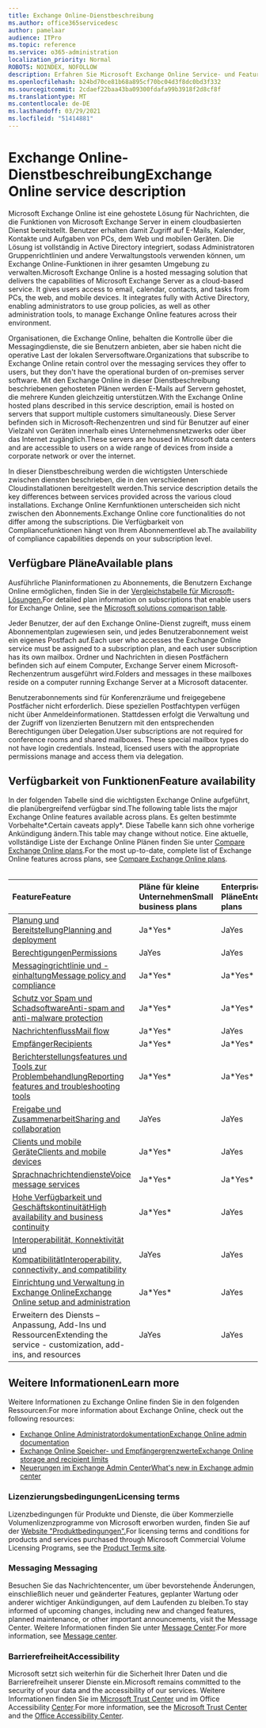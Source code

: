 ```yaml
---
title: Exchange Online-Dienstbeschreibung
ms.author: office365servicedesc
author: pamelaar
audience: ITPro
ms.topic: reference
ms.service: o365-administration
localization_priority: Normal
ROBOTS: NOINDEX, NOFOLLOW
description: Erfahren Sie Microsoft Exchange Online Service- und Featureverfügbarkeit Microsoft 365 und Office 365 Plänen.
ms.openlocfilehash: b24bd70ce81b68a895cf70bc04d3f8dc0bd3f332
ms.sourcegitcommit: 2cdaef22baa43ba09300fdafa99b3918f2d8cf8f
ms.translationtype: MT
ms.contentlocale: de-DE
ms.lasthandoff: 03/29/2021
ms.locfileid: "51414881"
---
```

# <a name="exchange-online-service-description"></a><span data-ttu-id="284c9-103">Exchange Online-Dienstbeschreibung</span><span class="sxs-lookup"><span data-stu-id="284c9-103">Exchange Online service description</span></span>

<span data-ttu-id="284c9-p101">Microsoft Exchange Online ist eine gehostete Lösung für Nachrichten, die die Funktionen von Microsoft Exchange Server in einem cloudbasierten Dienst bereitstellt. Benutzer erhalten damit Zugriff auf E-Mails, Kalender, Kontakte und Aufgaben von PCs, dem Web und mobilen Geräten. Die Lösung ist vollständig in Active Directory integriert, sodass Administratoren Gruppenrichtlinien und andere Verwaltungstools verwenden können, um Exchange Online-Funktionen in ihrer gesamten Umgebung zu verwalten.</span><span class="sxs-lookup"><span data-stu-id="284c9-p101">Microsoft Exchange Online is a hosted messaging solution that delivers the capabilities of Microsoft Exchange Server as a cloud-based service. It gives users access to email, calendar, contacts, and tasks from PCs, the web, and mobile devices. It integrates fully with Active Directory, enabling administrators to use group policies, as well as other administration tools, to manage Exchange Online features across their environment.</span></span>
  
<span data-ttu-id="284c9-107">Organisationen, die Exchange Online, behalten die Kontrolle über die Messagingdienste, die sie Benutzern anbieten, aber sie haben nicht die operative Last der lokalen Serversoftware.</span><span class="sxs-lookup"><span data-stu-id="284c9-107">Organizations that subscribe to Exchange Online retain control over the messaging services they offer to users, but they don't have the operational burden of on-premises server software.</span></span> <span data-ttu-id="284c9-108">Mit den Exchange Online in dieser Dienstbeschreibung beschriebenen gehosteten Plänen werden E-Mails auf Servern gehostet, die mehrere Kunden gleichzeitig unterstützen.</span><span class="sxs-lookup"><span data-stu-id="284c9-108">With the Exchange Online hosted plans described in this service description, email is hosted on servers that support multiple customers simultaneously.</span></span> <span data-ttu-id="284c9-109">Diese Server befinden sich in Microsoft-Rechenzentren und sind für Benutzer auf einer Vielzahl von Geräten innerhalb eines Unternehmensnetzwerks oder über das Internet zugänglich.</span><span class="sxs-lookup"><span data-stu-id="284c9-109">These servers are housed in Microsoft data centers and are accessible to users on a wide range of devices from inside a corporate network or over the internet.</span></span>

<span data-ttu-id="284c9-110">In dieser Dienstbeschreibung werden die wichtigsten Unterschiede zwischen diensten beschrieben, die in den verschiedenen Cloudinstallationen bereitgestellt werden.</span><span class="sxs-lookup"><span data-stu-id="284c9-110">This service description details the key differences between services provided across the various cloud installations.</span></span> <span data-ttu-id="284c9-111">Exchange Online Kernfunktionen unterscheiden sich nicht zwischen den Abonnements.</span><span class="sxs-lookup"><span data-stu-id="284c9-111">Exchange Online core functionalities do not differ among the subscriptions.</span></span> <span data-ttu-id="284c9-112">Die Verfügbarkeit von Compliancefunktionen hängt von Ihrem Abonnementlevel ab.</span><span class="sxs-lookup"><span data-stu-id="284c9-112">The availability of compliance capabilities depends on your subscription level.</span></span>
  
## <a name="available-plans"></a><span data-ttu-id="284c9-113">Verfügbare Pläne</span><span class="sxs-lookup"><span data-stu-id="284c9-113">Available plans</span></span>

<span data-ttu-id="284c9-114">Ausführliche Planinformationen zu Abonnements, die Benutzern Exchange Online ermöglichen, finden Sie in der [Vergleichstabelle für Microsoft-Lösungen.](https://go.microsoft.com/fwlink/?linkid=2139145)</span><span class="sxs-lookup"><span data-stu-id="284c9-114">For detailed plan information on subscriptions that enable users for Exchange Online, see the [Microsoft solutions comparison table](https://go.microsoft.com/fwlink/?linkid=2139145).</span></span>

<span data-ttu-id="284c9-115">Jeder Benutzer, der auf den Exchange Online-Dienst zugreift, muss einem Abonnementplan zugewiesen sein, und jedes Benutzerabonnement weist ein eigenes Postfach auf.</span><span class="sxs-lookup"><span data-stu-id="284c9-115">Each user who accesses the Exchange Online service must be assigned to a subscription plan, and each user subscription has its own mailbox.</span></span> <span data-ttu-id="284c9-116">Ordner und Nachrichten in diesen Postfächern befinden sich auf einem Computer, Exchange Server einem Microsoft-Rechenzentrum ausgeführt wird.</span><span class="sxs-lookup"><span data-stu-id="284c9-116">Folders and messages in these mailboxes reside on a computer running Exchange Server at a Microsoft datacenter.</span></span>
  
<span data-ttu-id="284c9-p105">Benutzerabonnements sind für Konferenzräume und freigegebene Postfächer nicht erforderlich. Diese speziellen Postfachtypen verfügen nicht über Anmeldeinformationen. Stattdessen erfolgt die Verwaltung und der Zugriff von lizenzierten Benutzern mit den entsprechenden Berechtigungen über Delegation.</span><span class="sxs-lookup"><span data-stu-id="284c9-p105">User subscriptions are not required for conference rooms and shared mailboxes. These special mailbox types do not have login credentials. Instead, licensed users with the appropriate permissions manage and access them via delegation.</span></span>

## <a name="feature-availability"></a><span data-ttu-id="284c9-120">Verfügbarkeit von Funktionen</span><span class="sxs-lookup"><span data-stu-id="284c9-120">Feature availability</span></span>

<span data-ttu-id="284c9-121">In der folgenden Tabelle sind die wichtigsten Exchange Online aufgeführt, die planübergreifend verfügbar sind.</span><span class="sxs-lookup"><span data-stu-id="284c9-121">The following table lists the major Exchange Online features available across plans.</span></span> <span data-ttu-id="284c9-122">Es gelten bestimmte Vorbehalte\*.</span><span class="sxs-lookup"><span data-stu-id="284c9-122">Certain caveats apply\*.</span></span> <span data-ttu-id="284c9-123">Diese Tabelle kann sich ohne vorherige Ankündigung ändern.</span><span class="sxs-lookup"><span data-stu-id="284c9-123">This table may change without notice.</span></span> <span data-ttu-id="284c9-124">Eine aktuelle, vollständige Liste der Exchange Online Plänen finden Sie unter [Compare Exchange Online plans](https://www.microsoft.com/microsoft-365/exchange/compare-microsoft-exchange-online-plans).</span><span class="sxs-lookup"><span data-stu-id="284c9-124">For the most up-to-date, complete list of Exchange Online features across plans, see [Compare Exchange Online plans](https://www.microsoft.com/microsoft-365/exchange/compare-microsoft-exchange-online-plans).</span></span><br><br>
  
| <span data-ttu-id="284c9-125">Feature</span><span class="sxs-lookup"><span data-stu-id="284c9-125">Feature</span></span> | <span data-ttu-id="284c9-126">Pläne für kleine Unternehmen</span><span class="sxs-lookup"><span data-stu-id="284c9-126">Small business plans</span></span> | <span data-ttu-id="284c9-127">Enterprise-Pläne</span><span class="sxs-lookup"><span data-stu-id="284c9-127">Enterprise plans</span></span> | <span data-ttu-id="284c9-128">Bildungspläne</span><span class="sxs-lookup"><span data-stu-id="284c9-128">Education plans</span></span> | <span data-ttu-id="284c9-129">GCC</span><span class="sxs-lookup"><span data-stu-id="284c9-129">GCC</span></span> | <span data-ttu-id="284c9-130">GCC – hoch</span><span class="sxs-lookup"><span data-stu-id="284c9-130">GCC-High</span></span> | <span data-ttu-id="284c9-131">DOD</span><span class="sxs-lookup"><span data-stu-id="284c9-131">DOD</span></span> | 
|:-----|:-----|:-----|:-----|:-----|:-----|:-----|
|[<span data-ttu-id="284c9-132">Planung und Bereitstellung</span><span class="sxs-lookup"><span data-stu-id="284c9-132">Planning and deployment</span></span>](planning-and-deployment.md)|<span data-ttu-id="284c9-133">Ja\*</span><span class="sxs-lookup"><span data-stu-id="284c9-133">Yes\*</span></span>|<span data-ttu-id="284c9-134">Ja</span><span class="sxs-lookup"><span data-stu-id="284c9-134">Yes</span></span>|<span data-ttu-id="284c9-135">Ja</span><span class="sxs-lookup"><span data-stu-id="284c9-135">Yes</span></span>|<span data-ttu-id="284c9-136">Ja</span><span class="sxs-lookup"><span data-stu-id="284c9-136">Yes</span></span>|<span data-ttu-id="284c9-137">Ja</span><span class="sxs-lookup"><span data-stu-id="284c9-137">Yes</span></span>|<span data-ttu-id="284c9-138">Ja</span><span class="sxs-lookup"><span data-stu-id="284c9-138">Yes</span></span>|
|[<span data-ttu-id="284c9-139">Berechtigungen</span><span class="sxs-lookup"><span data-stu-id="284c9-139">Permissions</span></span>](permissions.md)|<span data-ttu-id="284c9-140">Ja</span><span class="sxs-lookup"><span data-stu-id="284c9-140">Yes</span></span>|<span data-ttu-id="284c9-141">Ja</span><span class="sxs-lookup"><span data-stu-id="284c9-141">Yes</span></span>|<span data-ttu-id="284c9-142">Ja</span><span class="sxs-lookup"><span data-stu-id="284c9-142">Yes</span></span>|<span data-ttu-id="284c9-143">Ja</span><span class="sxs-lookup"><span data-stu-id="284c9-143">Yes</span></span>|<span data-ttu-id="284c9-144">Ja</span><span class="sxs-lookup"><span data-stu-id="284c9-144">Yes</span></span>|<span data-ttu-id="284c9-145">Ja</span><span class="sxs-lookup"><span data-stu-id="284c9-145">Yes</span></span>|
|[<span data-ttu-id="284c9-146">Messagingrichtlinie und -einhaltung</span><span class="sxs-lookup"><span data-stu-id="284c9-146">Message policy and compliance</span></span>](message-policy-and-compliance.md)|<span data-ttu-id="284c9-147">Ja\*</span><span class="sxs-lookup"><span data-stu-id="284c9-147">Yes\*</span></span>|<span data-ttu-id="284c9-148">Ja\*</span><span class="sxs-lookup"><span data-stu-id="284c9-148">Yes\*</span></span>|<span data-ttu-id="284c9-149">Ja</span><span class="sxs-lookup"><span data-stu-id="284c9-149">Yes</span></span>|<span data-ttu-id="284c9-150">Ja</span><span class="sxs-lookup"><span data-stu-id="284c9-150">Yes</span></span>|<span data-ttu-id="284c9-151">Ja</span><span class="sxs-lookup"><span data-stu-id="284c9-151">Yes</span></span>|<span data-ttu-id="284c9-152">Ja</span><span class="sxs-lookup"><span data-stu-id="284c9-152">Yes</span></span>|
|[<span data-ttu-id="284c9-153">Schutz vor Spam und Schadsoftware</span><span class="sxs-lookup"><span data-stu-id="284c9-153">Anti-spam and anti-malware protection</span></span>](anti-spam-and-anti-malware-protection.md)|<span data-ttu-id="284c9-154">Ja\*</span><span class="sxs-lookup"><span data-stu-id="284c9-154">Yes\*</span></span>|<span data-ttu-id="284c9-155">Ja\*</span><span class="sxs-lookup"><span data-stu-id="284c9-155">Yes\*</span></span>|<span data-ttu-id="284c9-156">Ja</span><span class="sxs-lookup"><span data-stu-id="284c9-156">Yes</span></span>|<span data-ttu-id="284c9-157">Ja</span><span class="sxs-lookup"><span data-stu-id="284c9-157">Yes</span></span>|<span data-ttu-id="284c9-158">Ja</span><span class="sxs-lookup"><span data-stu-id="284c9-158">Yes</span></span>|<span data-ttu-id="284c9-159">Ja</span><span class="sxs-lookup"><span data-stu-id="284c9-159">Yes</span></span>|
|[<span data-ttu-id="284c9-160">Nachrichtenfluss</span><span class="sxs-lookup"><span data-stu-id="284c9-160">Mail flow</span></span>](mail-flow.md)|<span data-ttu-id="284c9-161">Ja\*</span><span class="sxs-lookup"><span data-stu-id="284c9-161">Yes\*</span></span>|<span data-ttu-id="284c9-162">Ja</span><span class="sxs-lookup"><span data-stu-id="284c9-162">Yes</span></span>|<span data-ttu-id="284c9-163">Ja</span><span class="sxs-lookup"><span data-stu-id="284c9-163">Yes</span></span>|<span data-ttu-id="284c9-164">Ja</span><span class="sxs-lookup"><span data-stu-id="284c9-164">Yes</span></span>|<span data-ttu-id="284c9-165">Ja</span><span class="sxs-lookup"><span data-stu-id="284c9-165">Yes</span></span>|<span data-ttu-id="284c9-166">Ja</span><span class="sxs-lookup"><span data-stu-id="284c9-166">Yes</span></span>|
|[<span data-ttu-id="284c9-167">Empfänger</span><span class="sxs-lookup"><span data-stu-id="284c9-167">Recipients</span></span>](recipients.md)|<span data-ttu-id="284c9-168">Ja\*</span><span class="sxs-lookup"><span data-stu-id="284c9-168">Yes\*</span></span>|<span data-ttu-id="284c9-169">Ja\*</span><span class="sxs-lookup"><span data-stu-id="284c9-169">Yes\*</span></span>|<span data-ttu-id="284c9-170">Ja</span><span class="sxs-lookup"><span data-stu-id="284c9-170">Yes</span></span>|<span data-ttu-id="284c9-171">Ja</span><span class="sxs-lookup"><span data-stu-id="284c9-171">Yes</span></span>|<span data-ttu-id="284c9-172">Ja\*</span><span class="sxs-lookup"><span data-stu-id="284c9-172">Yes\*</span></span>|<span data-ttu-id="284c9-173">Ja\*</span><span class="sxs-lookup"><span data-stu-id="284c9-173">Yes\*</span></span>|
|[<span data-ttu-id="284c9-174">Berichterstellungsfeatures und Tools zur Problembehandlung</span><span class="sxs-lookup"><span data-stu-id="284c9-174">Reporting features and troubleshooting tools</span></span>](reporting-features-and-troubleshooting-tools.md)|<span data-ttu-id="284c9-175">Ja\*</span><span class="sxs-lookup"><span data-stu-id="284c9-175">Yes\*</span></span>|<span data-ttu-id="284c9-176">Ja\*</span><span class="sxs-lookup"><span data-stu-id="284c9-176">Yes\*</span></span>|<span data-ttu-id="284c9-177">Ja</span><span class="sxs-lookup"><span data-stu-id="284c9-177">Yes</span></span>|<span data-ttu-id="284c9-178">Ja</span><span class="sxs-lookup"><span data-stu-id="284c9-178">Yes</span></span>|<span data-ttu-id="284c9-179">Ja\*</span><span class="sxs-lookup"><span data-stu-id="284c9-179">Yes\*</span></span>|<span data-ttu-id="284c9-180">Ja\*</span><span class="sxs-lookup"><span data-stu-id="284c9-180">Yes\*</span></span>|
|[<span data-ttu-id="284c9-181">Freigabe und Zusammenarbeit</span><span class="sxs-lookup"><span data-stu-id="284c9-181">Sharing and collaboration</span></span>](sharing-and-collaboration.md)|<span data-ttu-id="284c9-182">Ja</span><span class="sxs-lookup"><span data-stu-id="284c9-182">Yes</span></span>|<span data-ttu-id="284c9-183">Ja</span><span class="sxs-lookup"><span data-stu-id="284c9-183">Yes</span></span>|<span data-ttu-id="284c9-184">Ja</span><span class="sxs-lookup"><span data-stu-id="284c9-184">Yes</span></span>|<span data-ttu-id="284c9-185">Ja</span><span class="sxs-lookup"><span data-stu-id="284c9-185">Yes</span></span>|<span data-ttu-id="284c9-186">Ja</span><span class="sxs-lookup"><span data-stu-id="284c9-186">Yes</span></span>|<span data-ttu-id="284c9-187">Ja</span><span class="sxs-lookup"><span data-stu-id="284c9-187">Yes</span></span>|
|[<span data-ttu-id="284c9-188">Clients und mobile Geräte</span><span class="sxs-lookup"><span data-stu-id="284c9-188">Clients and mobile devices</span></span>](clients-and-mobile-devices.md)|<span data-ttu-id="284c9-189">Ja\*</span><span class="sxs-lookup"><span data-stu-id="284c9-189">Yes\*</span></span>|<span data-ttu-id="284c9-190">Ja</span><span class="sxs-lookup"><span data-stu-id="284c9-190">Yes</span></span>|<span data-ttu-id="284c9-191">Ja</span><span class="sxs-lookup"><span data-stu-id="284c9-191">Yes</span></span>|<span data-ttu-id="284c9-192">Ja\*</span><span class="sxs-lookup"><span data-stu-id="284c9-192">Yes\*</span></span>|<span data-ttu-id="284c9-193">Ja\*</span><span class="sxs-lookup"><span data-stu-id="284c9-193">Yes\*</span></span>|<span data-ttu-id="284c9-194">Ja\*</span><span class="sxs-lookup"><span data-stu-id="284c9-194">Yes\*</span></span>|
|[<span data-ttu-id="284c9-195">Sprachnachrichtendienste</span><span class="sxs-lookup"><span data-stu-id="284c9-195">Voice message services</span></span>](voice-message-services.md)|<span data-ttu-id="284c9-196">Ja\*</span><span class="sxs-lookup"><span data-stu-id="284c9-196">Yes\*</span></span>|<span data-ttu-id="284c9-197">Ja\*</span><span class="sxs-lookup"><span data-stu-id="284c9-197">Yes\*</span></span>|<span data-ttu-id="284c9-198">Ja</span><span class="sxs-lookup"><span data-stu-id="284c9-198">Yes</span></span>|<span data-ttu-id="284c9-199">Nein\*</span><span class="sxs-lookup"><span data-stu-id="284c9-199">No\*</span></span>|<span data-ttu-id="284c9-200">Nein\*</span><span class="sxs-lookup"><span data-stu-id="284c9-200">No\*</span></span>|<span data-ttu-id="284c9-201">Nein\*</span><span class="sxs-lookup"><span data-stu-id="284c9-201">No\*</span></span>|
|[<span data-ttu-id="284c9-202">Hohe Verfügbarkeit und Geschäftskontinuität</span><span class="sxs-lookup"><span data-stu-id="284c9-202">High availability and business continuity</span></span>](high-availability-and-business-continuity.md)|<span data-ttu-id="284c9-203">Ja\*</span><span class="sxs-lookup"><span data-stu-id="284c9-203">Yes\*</span></span>|<span data-ttu-id="284c9-204">Ja</span><span class="sxs-lookup"><span data-stu-id="284c9-204">Yes</span></span>|<span data-ttu-id="284c9-205">Ja</span><span class="sxs-lookup"><span data-stu-id="284c9-205">Yes</span></span>|<span data-ttu-id="284c9-206">Ja</span><span class="sxs-lookup"><span data-stu-id="284c9-206">Yes</span></span>|<span data-ttu-id="284c9-207">Ja</span><span class="sxs-lookup"><span data-stu-id="284c9-207">Yes</span></span>|<span data-ttu-id="284c9-208">Ja</span><span class="sxs-lookup"><span data-stu-id="284c9-208">Yes</span></span>|
|[<span data-ttu-id="284c9-209">Interoperabilität, Konnektivität und Kompatibilität</span><span class="sxs-lookup"><span data-stu-id="284c9-209">Interoperability, connectivity, and compatibility</span></span>](interoperability-connectivity-and-compatibility.md)|<span data-ttu-id="284c9-210">Ja</span><span class="sxs-lookup"><span data-stu-id="284c9-210">Yes</span></span>|<span data-ttu-id="284c9-211">Ja</span><span class="sxs-lookup"><span data-stu-id="284c9-211">Yes</span></span>|<span data-ttu-id="284c9-212">Ja</span><span class="sxs-lookup"><span data-stu-id="284c9-212">Yes</span></span>|<span data-ttu-id="284c9-213">Ja</span><span class="sxs-lookup"><span data-stu-id="284c9-213">Yes</span></span>|<span data-ttu-id="284c9-214">Ja</span><span class="sxs-lookup"><span data-stu-id="284c9-214">Yes</span></span>|<span data-ttu-id="284c9-215">Ja</span><span class="sxs-lookup"><span data-stu-id="284c9-215">Yes</span></span>|
|[<span data-ttu-id="284c9-216">Einrichtung und Verwaltung in Exchange Online</span><span class="sxs-lookup"><span data-stu-id="284c9-216">Exchange Online setup and administration</span></span>](exchange-online-setup-and-administration.md)|<span data-ttu-id="284c9-217">Ja\*</span><span class="sxs-lookup"><span data-stu-id="284c9-217">Yes\*</span></span>|<span data-ttu-id="284c9-218">Ja</span><span class="sxs-lookup"><span data-stu-id="284c9-218">Yes</span></span>|<span data-ttu-id="284c9-219">Ja</span><span class="sxs-lookup"><span data-stu-id="284c9-219">Yes</span></span>|<span data-ttu-id="284c9-220">Ja</span><span class="sxs-lookup"><span data-stu-id="284c9-220">Yes</span></span>|<span data-ttu-id="284c9-221">Ja</span><span class="sxs-lookup"><span data-stu-id="284c9-221">Yes</span></span>|<span data-ttu-id="284c9-222">Ja\*</span><span class="sxs-lookup"><span data-stu-id="284c9-222">Yes\*</span></span>|
|<span data-ttu-id="284c9-223">Erweitern des Diensts – Anpassung, Add-Ins und Ressourcen</span><span class="sxs-lookup"><span data-stu-id="284c9-223">Extending the service - customization, add-ins, and resources</span></span>|<span data-ttu-id="284c9-224">Ja</span><span class="sxs-lookup"><span data-stu-id="284c9-224">Yes</span></span>|<span data-ttu-id="284c9-225">Ja</span><span class="sxs-lookup"><span data-stu-id="284c9-225">Yes</span></span>|<span data-ttu-id="284c9-226">Ja</span><span class="sxs-lookup"><span data-stu-id="284c9-226">Yes</span></span>|<span data-ttu-id="284c9-227">Ja</span><span class="sxs-lookup"><span data-stu-id="284c9-227">Yes</span></span>|<span data-ttu-id="284c9-228">Ja</span><span class="sxs-lookup"><span data-stu-id="284c9-228">Yes</span></span>|<span data-ttu-id="284c9-229">Ja</span><span class="sxs-lookup"><span data-stu-id="284c9-229">Yes</span></span>|

## <a name="learn-more"></a><span data-ttu-id="284c9-230">Weitere Informationen</span><span class="sxs-lookup"><span data-stu-id="284c9-230">Learn more</span></span>

<span data-ttu-id="284c9-231">Weitere Informationen zu Exchange Online finden Sie in den folgenden Ressourcen:</span><span class="sxs-lookup"><span data-stu-id="284c9-231">For more information about Exchange Online, check out the following resources:</span></span>

- [<span data-ttu-id="284c9-232">Exchange Online Administratordokumentation</span><span class="sxs-lookup"><span data-stu-id="284c9-232">Exchange Online admin documentation</span></span>](/exchange/exchange-online)
- [<span data-ttu-id="284c9-233">Exchange Online Speicher- und Empfängergrenzwerte</span><span class="sxs-lookup"><span data-stu-id="284c9-233">Exchange Online storage and recipient limits</span></span>](exchange-online-limits.md)
- [<span data-ttu-id="284c9-234">Neuerungen im Exchange Admin Center</span><span class="sxs-lookup"><span data-stu-id="284c9-234">What's new in Exchange admin center</span></span>](/exchange/whats-new)

### <a name="licensing-terms"></a><span data-ttu-id="284c9-235">Lizenzierungsbedingungen</span><span class="sxs-lookup"><span data-stu-id="284c9-235">Licensing terms</span></span>

<span data-ttu-id="284c9-236">Lizenzbedingungen für Produkte und Dienste, die über Kommerzielle Volumenlizenzprogramme von Microsoft erworben wurden, finden Sie auf der [Website "Produktbedingungen".](https://www.microsoft.com/licensing/terms/)</span><span class="sxs-lookup"><span data-stu-id="284c9-236">For licensing terms and conditions for products and services purchased through Microsoft Commercial Volume Licensing Programs, see the [Product Terms site](https://www.microsoft.com/licensing/terms/).</span></span> 

### <a name="messaging"></a><span data-ttu-id="284c9-237">Messaging </span><span class="sxs-lookup"><span data-stu-id="284c9-237">Messaging</span></span>

<span data-ttu-id="284c9-238">Besuchen Sie das Nachrichtencenter, um über bevorstehende Änderungen, einschließlich neuer und geänderter Features, geplanter Wartung oder anderer wichtiger Ankündigungen, auf dem Laufenden zu bleiben.</span><span class="sxs-lookup"><span data-stu-id="284c9-238">To stay informed of upcoming changes, including new and changed features, planned maintenance, or other important announcements, visit the Message Center.</span></span> <span data-ttu-id="284c9-239">Weitere Informationen finden Sie unter [Message Center](/microsoft-365/admin/manage/message-center).</span><span class="sxs-lookup"><span data-stu-id="284c9-239">For more information, see [Message center](/microsoft-365/admin/manage/message-center).</span></span>

### <a name="accessibility"></a><span data-ttu-id="284c9-240">Barrierefreiheit</span><span class="sxs-lookup"><span data-stu-id="284c9-240">Accessibility</span></span>

<span data-ttu-id="284c9-241">Microsoft setzt sich weiterhin für die Sicherheit Ihrer Daten und die Barrierefreiheit unserer Dienste ein.</span><span class="sxs-lookup"><span data-stu-id="284c9-241">Microsoft remains committed to the security of your data and the accessibility of our services.</span></span> <span data-ttu-id="284c9-242">Weitere Informationen finden Sie im [Microsoft Trust Center](https://www.microsoft.com/trust-center) und im Office Accessibility [Center](https://support.office.com/article/ecab0fcf-d143-4fe8-a2ff-6cd596bddc6d).</span><span class="sxs-lookup"><span data-stu-id="284c9-242">For more information, see the [Microsoft Trust Center](https://www.microsoft.com/trust-center) and the [Office Accessibility Center](https://support.office.com/article/ecab0fcf-d143-4fe8-a2ff-6cd596bddc6d).</span></span>
